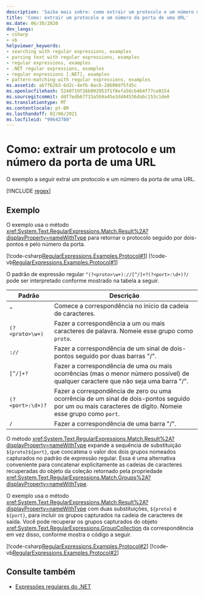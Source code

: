 ```yaml
---
description: 'Saiba mais sobre: como extrair um protocolo e um número de porta de uma URL'
title: 'Como: extrair um protocolo e um número da porta de uma URL'
ms.date: 06/30/2020
dev_langs:
- csharp
- vb
helpviewer_keywords:
- searching with regular expressions, examples
- parsing text with regular expressions, examples
- regular expressions, examples
- .NET regular expressions, examples
- regular expressions [.NET], examples
- pattern-matching with regular expressions, examples
ms.assetid: ab7f62b3-6d2c-4efb-8ac6-28600df5fd5c
ms.openlocfilehash: 5240719f26b092053f1f8efa56cb464f77ce0154
ms.sourcegitcommit: ddf7edb67715a5b9a45e3dd44536dabc153c1de0
ms.translationtype: MT
ms.contentlocale: pt-BR
ms.lasthandoff: 02/06/2021
ms.locfileid: "99642780"
---
```

# <a name="how-to-extract-a-protocol-and-port-number-from-a-url"></a>Como: extrair um protocolo e um número da porta de uma URL

O exemplo a seguir extrai um protocolo e um número da porta de uma URL.  

[!INCLUDE [regex](../../../includes/regex.md)]

## <a name="example"></a>Exemplo  

 O exemplo usa o método <xref:System.Text.RegularExpressions.Match.Result%2A?displayProperty=nameWithType> para retornar o protocolo seguido por dois-pontos e pelo número da porta.  
  
 [!code-csharp[RegularExpressions.Examples.Protocol#1](../../../samples/snippets/csharp/VS_Snippets_CLR/RegularExpressions.Examples.Protocol/cs/Example.cs#1)]
 [!code-vb[RegularExpressions.Examples.Protocol#1](../../../samples/snippets/visualbasic/VS_Snippets_CLR/RegularExpressions.Examples.Protocol/vb/Example.vb#1)]  
  
 O padrão de expressão regular `^(?<proto>\w+)://[^/]+?(?<port>:\d+)?/` pode ser interpretado conforme mostrado na tabela a seguir.  
  
|Padrão|Descrição|  
|-------------|-----------------|  
|`^`|Comece a correspondência no início da cadeia de caracteres.|  
|`(?<proto>\w+)`|Fazer a correspondência a um ou mais caracteres de palavra. Nomeie esse grupo como `proto`.|  
|`://`|Fazer a correspondência de um sinal de dois-pontos seguido por duas barras "/".|  
|`[^/]+?`|Fazer a correspondência de uma ou mais ocorrências (mas o menor número possível) de qualquer caractere que não seja uma barra "/".|  
|`(?<port>:\d+)?`|Fazer a correspondência de zero ou uma ocorrência de um sinal de dois-pontos seguido por um ou mais caracteres de dígito. Nomeie esse grupo como `port`.|  
|`/`|Fazer a correspondência de uma barra "/".|  
  
 O método <xref:System.Text.RegularExpressions.Match.Result%2A?displayProperty=nameWithType> expande a sequência de substituição `${proto}${port}`, que concatena o valor dos dois grupos nomeados capturados no padrão de expressão regular. Essa é uma alternativa conveniente para concatenar explicitamente as cadeias de caracteres recuperadas do objeto da coleção retornado pela propriedade <xref:System.Text.RegularExpressions.Match.Groups%2A?displayProperty=nameWithType>.  
  
 O exemplo usa o método <xref:System.Text.RegularExpressions.Match.Result%2A?displayProperty=nameWithType> com duas substituições, `${proto}` e `${port}`, para incluir os grupos capturados na cadeia de caracteres de saída. Você pode recuperar os grupos capturados do objeto <xref:System.Text.RegularExpressions.GroupCollection> da correspondência em vez disso, conforme mostra o código a seguir.  
  
 [!code-csharp[RegularExpressions.Examples.Protocol#2](../../../samples/snippets/csharp/VS_Snippets_CLR/RegularExpressions.Examples.Protocol/cs/example2.cs#2)]
 [!code-vb[RegularExpressions.Examples.Protocol#2](../../../samples/snippets/visualbasic/VS_Snippets_CLR/RegularExpressions.Examples.Protocol/vb/example2.vb#2)]  
  
## <a name="see-also"></a>Consulte também

- [Expressões regulares do .NET](regular-expressions.md)

